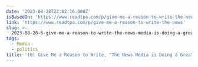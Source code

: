 ```yaml
---
date: '2023-08-28T22:02:16.000Z'
isBasedOn: 'https://www.readtpa.com/p/give-me-a-reason-to-write-the-news'
link: 'https://www.readtpa.com/p/give-me-a-reason-to-write-the-news'
slug: >-
  2023-08-28-6-give-me-a-reason-to-write-the-news-media-is-doing-a-great-job-about-i
tags:
  - Media
  - politics
title: '(6) Give Me a Reason to Write, "The News Media is Doing a Great Job About I'
---
```


